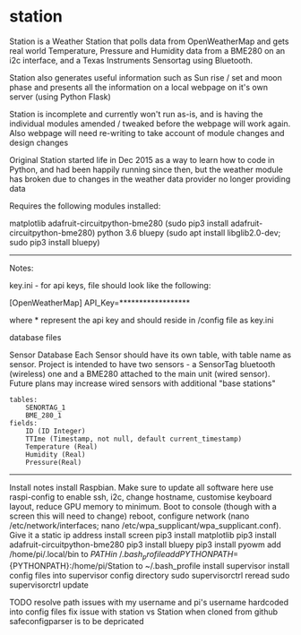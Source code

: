 # station

Station is a Weather Station that polls data from OpenWeatherMap and gets real world Temperature, Pressure and Humidity data from a BME280 on an i2c interface, and a Texas Instruments Sensortag using Bluetooth.

Station also generates useful information such as Sun rise / set and moon phase and presents all the information on a local webpage on it's own server (using Python Flask)

Station is incomplete and currently won't run as-is, and is having the individual modules amended / tweaked before the webpage will work again. Also webpage will need re-writing to take account of module changes and design changes

Original Station started life in Dec 2015 as a way to learn how to code in Python, and had been happily running since then, but the weather module has broken due to changes in the weather data provider no longer providing data

Requires the following modules installed:

matplotlib
adafruit-circuitpython-bme280 (sudo pip3 install adafruit-circuitpython-bme280)
python 3.6
bluepy (sudo apt install libglib2.0-dev; sudo pip3 install bluepy)


_______________________
Notes:

key.ini - for api keys, file should look like the following:

[OpenWeatherMap]
API_Key=******************

where * represent the api key and should reside in /config file as key.ini


database files

Sensor Database
	Each Sensor should have its own table, with table name as sensor. Project is intended to have two sensors - a SensorTag bluetooth (wireless) one and a BME280 attached to the main unit (wired sensor).
	Future plans may increase wired sensors with additional "base stations"
	
	tables:
		SENORTAG_1
		BME_280_1
	fields:
		ID (ID Integer)
		TTIme (Timestamp, not null, default current_timestamp)
		Temperature (Real)
		Humidity (Real)
		Pressure(Real)
		

_____________________________
Install notes
install Raspbian. Make sure to update all software here
use raspi-config to enable ssh, i2c, change hostname, customise keyboard  layout, reduce GPU memory to minimum. Boot to console (though with a screen this will need to change)
reboot, configure network (nano /etc/network/interfaces; nano /etc/wpa_supplicant/wpa_supplicant.conf). Give it a static ip address
install screen
pip3 install matplotlib
pip3 install adafruit-circuitpython-bme280
pip3 install bluepy
pip3 install pyowm
add /home/pi/.local/bin to $PATH in ~/.bash_profile
add PYTHONPATH=${PYTHONPATH}:/home/pi/Station to ~/.bash_profile
install supervisor
install config files into supervisor config directory
sudo supervisorctrl reread
sudo supervisorctrl update

TODO 
resolve path issues with my username and pi's username hardcoded into config files 
fix issue with station vs Station when cloned from github
safeconfigparser is to be depricated
